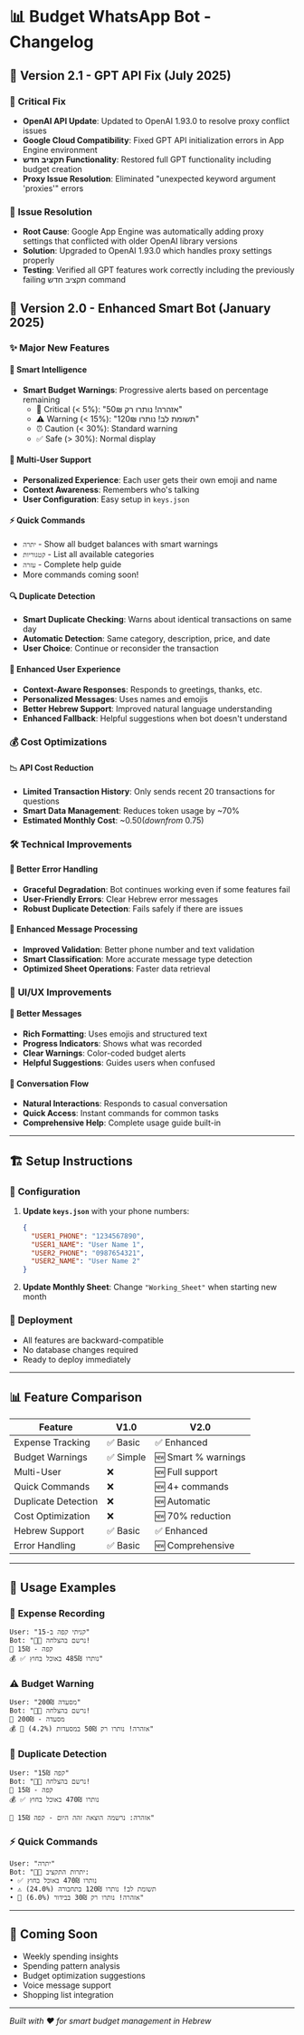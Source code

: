 # 📊 Budget WhatsApp Bot - Changelog

## 🚀 Version 2.1 - GPT API Fix (July 2025)

### 🔧 **Critical Fix**
- **OpenAI API Update**: Updated to OpenAI 1.93.0 to resolve proxy conflict issues
- **Google Cloud Compatibility**: Fixed GPT API initialization errors in App Engine environment
- **תקציב חדש Functionality**: Restored full GPT functionality including budget creation
- **Proxy Issue Resolution**: Eliminated "unexpected keyword argument 'proxies'" errors

### 🎯 **Issue Resolution**
- **Root Cause**: Google App Engine was automatically adding proxy settings that conflicted with older OpenAI library versions
- **Solution**: Upgraded to OpenAI 1.93.0 which handles proxy settings properly
- **Testing**: Verified all GPT features work correctly including the previously failing תקציב חדש command

## 🚀 Version 2.0 - Enhanced Smart Bot (January 2025)

### ✨ **Major New Features**

#### 🧠 **Smart Intelligence**
- **Smart Budget Warnings**: Progressive alerts based on percentage remaining
  - 🚨 Critical (< 5%): "אזהרה! נותרו רק 50₪"
  - ⚠️ Warning (< 15%): "תשומת לב! נותרו 120₪" 
  - ⏰ Caution (< 30%): Standard warning
  - ✅ Safe (> 30%): Normal display

#### 👥 **Multi-User Support**
- **Personalized Experience**: Each user gets their own emoji and name
- **Context Awareness**: Remembers who's talking
- **User Configuration**: Easy setup in `keys.json`

#### ⚡ **Quick Commands**
- `יתרה` - Show all budget balances with smart warnings
- `קטגוריות` - List all available categories  
- `עזרה` - Complete help guide
- More commands coming soon!

#### 🔍 **Duplicate Detection**
- **Smart Duplicate Checking**: Warns about identical transactions on same day
- **Automatic Detection**: Same category, description, price, and date
- **User Choice**: Continue or reconsider the transaction

#### 🎯 **Enhanced User Experience**
- **Context-Aware Responses**: Responds to greetings, thanks, etc.
- **Personalized Messages**: Uses names and emojis
- **Better Hebrew Support**: Improved natural language understanding
- **Enhanced Fallback**: Helpful suggestions when bot doesn't understand

### 💰 **Cost Optimizations**

#### 📉 **API Cost Reduction**
- **Limited Transaction History**: Only sends recent 20 transactions for questions
- **Smart Data Management**: Reduces token usage by ~70%
- **Estimated Monthly Cost**: ~$0.50 (down from ~$0.75)

### 🛠️ **Technical Improvements**

#### 🔧 **Better Error Handling**
- **Graceful Degradation**: Bot continues working even if some features fail
- **User-Friendly Errors**: Clear Hebrew error messages
- **Robust Duplicate Detection**: Fails safely if there are issues

#### 📱 **Enhanced Message Processing**
- **Improved Validation**: Better phone number and text validation
- **Smart Classification**: More accurate message type detection
- **Optimized Sheet Operations**: Faster data retrieval

### 🎨 **UI/UX Improvements**

#### 💬 **Better Messages**
- **Rich Formatting**: Uses emojis and structured text
- **Progress Indicators**: Shows what was recorded
- **Clear Warnings**: Color-coded budget alerts
- **Helpful Suggestions**: Guides users when confused

#### 🔄 **Conversation Flow**
- **Natural Interactions**: Responds to casual conversation
- **Quick Access**: Instant commands for common tasks
- **Comprehensive Help**: Complete usage guide built-in

---

## 🏗️ **Setup Instructions**

### 📝 **Configuration**
1. **Update `keys.json`** with your phone numbers:
   ```json
   {
     "USER1_PHONE": "1234567890",
     "USER1_NAME": "User Name 1", 
     "USER2_PHONE": "0987654321",
     "USER2_NAME": "User Name 2"
   }
   ```

2. **Update Monthly Sheet**: Change `"Working_Sheet"` when starting new month

### 🚀 **Deployment**
- All features are backward-compatible
- No database changes required
- Ready to deploy immediately

---

## 📊 **Feature Comparison**

| Feature | V1.0 | V2.0 |
|---------|------|------|
| Expense Tracking | ✅ Basic | ✅ Enhanced |
| Budget Warnings | ✅ Simple | 🆕 Smart % warnings |
| Multi-User | ❌ | 🆕 Full support |
| Quick Commands | ❌ | 🆕 4+ commands |
| Duplicate Detection | ❌ | 🆕 Automatic |
| Cost Optimization | ❌ | 🆕 70% reduction |
| Hebrew Support | ✅ Basic | ✅ Enhanced |
| Error Handling | ✅ Basic | 🆕 Comprehensive |

---

## 🎯 **Usage Examples**

### 💸 **Expense Recording**
```
User: "קניתי קפה ב-15"
Bot: "👨‍💼 נרשם בהצלחה!
📝 קפה - 15₪
💰 ✅ נותרו 485₪ באוכל בחוץ"
```

### ⚠️ **Budget Warning**
```
User: "מסעדה 200₪" 
Bot: "👩‍💼 נרשם בהצלחה!
📝 מסעדה - 200₪
💰 🚨 אזהרה! נותרו רק 50₪ במסעדות (4.2%)"
```

### 🔄 **Duplicate Detection**
```
User: "קפה 15₪"
Bot: "👨‍💼 נרשם בהצלחה!
📝 קפה - 15₪
💰 ✅ נותרו 470₪ באוכל בחוץ

🔄 אזהרה: נרשמה הוצאה זהה היום - קפה 15₪"
```

### ⚡ **Quick Commands**
```
User: "יתרה"
Bot: "👨‍💼 יתרות התקציב:
• ✅ נותרו 470₪ באוכל בחוץ
• ⚠️ תשומת לב! נותרו 120₪ בתחבורה (24.0%)
• 🚨 אזהרה! נותרו רק 30₪ בבידור (6.0%)"
```

---

## 🔮 **Coming Soon**
- Weekly spending insights
- Spending pattern analysis  
- Budget optimization suggestions
- Voice message support
- Shopping list integration

---

*Built with ❤️ for smart budget management in Hebrew* 